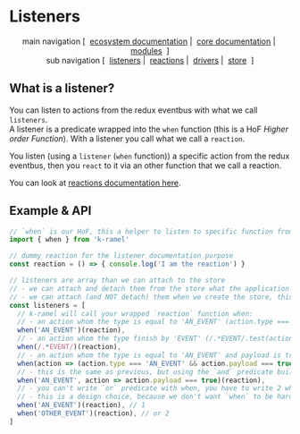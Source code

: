 # Listeners

<p align="center">
  main navigation
  [&nbsp;
    <a href="../../../README.md#how-to-use-k-ramel">ecosystem documentation</a>&nbsp;|&nbsp;
    <a href="../README.md#how-to-use-k-ramel">core documentation</a>&nbsp;|&nbsp;
    <a href="../../../README.md#modules">modules</a>
  &nbsp;]
  <br />
  sub navigation
  [&nbsp;
    <a href="./LISTENERS.md">listeners</a>&nbsp;|&nbsp;
    <a href="./REACTIONS.md">reactions</a>&nbsp;|&nbsp;
    <a href="./DRIVERS.md">drivers</a>&nbsp;|&nbsp;
    <a href="./STORE.md">store</a>
  &nbsp;]
</p>

## What is a listener?
You can listen to actions from the redux eventbus with what we call `listeners`.\
A listener is a predicate wrapped into the `when` function (this is a HoF _Higher order Function_).
With a listener you call what we call a `reaction`.

You listen (using a `listener` (`when` function)) a specific action from the redux eventbus, then you `react` to it via an other function that we call a reaction.

You can look at [reactions documentation here](./REACTIONS.md).

## Example & API
```js
// `when` is our HoF, this a helper to listen to specific function from the redux eventbus
import { when } from 'k-ramel'

// dummy reaction for the listener documentation purpose
const reaction = () => { console.log('I am the reaction') }

// listeners are array than we can attach to the store
// - we can attach and detach them from the store what the application live (hot connection)
// - we can attach (and NOT detach) them when we create the store, this is our root listeners (cold connection)
const listeners = [
  // k-ramel will call your wrapped `reaction` function when:
  // - an action whom the type is equal to 'AN_EVENT' (action.type === 'AN_EVENT') is dispatched to redux
  when('AN_EVENT')(reaction),
  // - an action whom the type finish by 'EVENT' (/.*EVENT/.test(action.type)) is dispatched to redux
  when(/.*EVENT/)(reaction),
  // - an action whom the type is equal to 'AN_EVENT' and payload is true is dispatched to redux
  when(action => (action.type === 'AN_EVENT' && action.payload === true))(reaction),
  // - this is the same as previous, but using the `and` predicate builtin `when` function
  when('AN_EVENT', action => action.payload === true)(reaction),
  // - you can't write `or` predicate with when, you have to write 2 when binded to the same reaction
  // - this is a design choice, because we don't want `when` to be hard to read
  when('AN_EVENT')(reaction), // 1
  when('OTHER_EVENT')(reaction), // or 2
]
```
